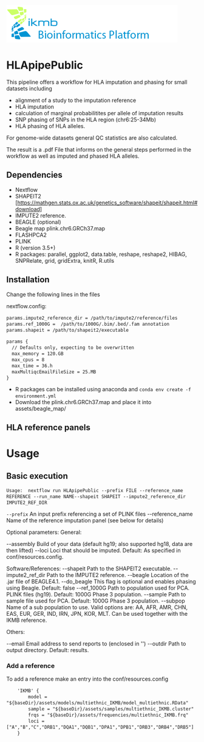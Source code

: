 ![](images/ikmb_bfx_logo.png)

# HLApipePublic


This pipeline offers a workflow for HLA imputation and phasing for small datasets including

- alignment of a study to the imputation reference
- HLA imputation
- calculation of marginal probabilitites per allele of imputation results
- SNP phasing of SNPs in the HLA region (chr6:25-34Mb)
- HLA phasing of HLA alleles.

For genome-wide datasets general QC statistics are also calculated.

The result is a .pdf File that informs on the general steps performed in the workflow as well as imputed and phased HLA alleles. 

## Dependencies 

- Nextflow
- SHAPEIT2 [https://mathgen.stats.ox.ac.uk/genetics_software/shapeit/shapeit.html#download]
- IMPUTE2 reference.
- BEAGLE (optional)
- Beagle map plink.chr6.GRCh37.map
- FLASHPCA2
- PLINK 
- R (version 3.5+)
- R packages: parallel, ggplot2, data.table, reshape, reshape2, HIBAG, SNPRelate, grid, gridExtra, knitR, R.utils

## Installation

Change the following lines in the files

nextflow.config:

```
params.impute2_reference_dir = /path/to/impute2/reference/files
params.ref_1000G =  /path/to/1000G/.bim/.bed/.fam annotation
params.shapeit = /path/to/shapeit2/executable
```
```
params {
  // Defaults only, expecting to be overwritten
  max_memory = 120.GB
  max_cpus = 8
  max_time = 36.h
  maxMultiqcEmailFileSize = 25.MB 
}
```

- R packages can be installed using anaconda and `conda env create -f environment.yml`
- Download the plink.chr6.GRCh37.map and place it into assets/beagle_map/

## HLA reference panels


# Usage

## Basic execution
```
Usage:  nextflow run HLApipePublic --prefix FILE --reference_name REFERENCE --run_name NAME--shapeit SHAPEIT --impute2_reference_dir IMPUTE2_REF_DIR 
```

```--prefix```		An input prefix referencing a set of PLINK files
--reference_name 	Name of the reference imputation panel (see below for details)

Optional parameters:
General: 

--assembly  	Build of your data (default hg19; also supported hg18, data are then lifted)
--loci      	Loci that should be imputed. Default: As specified in conf/resources.config.

Software/References: 
--shapeit	Path to the SHAPEIT2 executable.
--impute2_ref_dir Path to the IMPUTE2 reference.
--beagle        Location of the .jar file of BEAGLE4.1.
--do_beagle    	This flag is optional and enables phasing using Beagle. Default: false
--ref_1000G     Path to population used for PCA. PLINK files (hg19). Default: 1000G Phase 3 population.
--sample	Path to sample file used for PCA. Default: 1000G Phase 3 population.
--subpop    	Name of a sub population to use. Valid options are: AA, AFR, AMR, CHN, EAS, EUR, GER, IND, IRN, JPN, KOR, MLT. Can be used together with the IKMB reference.

Others: 

--email         Email address to send reports to (enclosed in '')
--outdir        Path to output directory. Default: results.



###  Add a reference

To add a reference make an entry into the conf/resources.config


```
	'IKMB' {
		model = "${baseDir}/assets/models/multiethnic_IKMB/model_multiethnic.RData"
		sample = "${baseDir}/assets/samples/multiethnic_IKMB.cluster"
		frqs = "${baseDir}/assets/frequencies/multiethnic_IKMB.frq"
		loci = ["A","B","C","DRB1","DQA1","DQB1","DPA1","DPB1","DRB3","DRB4","DRB5"]
	}
  
```









